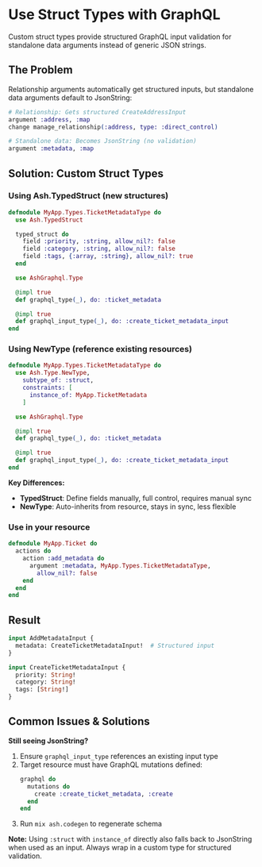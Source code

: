 <!--
SPDX-FileCopyrightText: 2020 Zach Daniel

SPDX-License-Identifier: MIT
-->

# Use Struct Types with GraphQL

Custom struct types provide structured GraphQL input validation for standalone data arguments instead of generic JSON strings.

## The Problem

Relationship arguments automatically get structured inputs, but standalone data arguments default to JsonString:

```elixir
# Relationship: Gets structured CreateAddressInput
argument :address, :map
change manage_relationship(:address, type: :direct_control)

# Standalone data: Becomes JsonString (no validation)
argument :metadata, :map
```

## Solution: Custom Struct Types

### Using Ash.TypedStruct (new structures)

```elixir
defmodule MyApp.Types.TicketMetadataType do
  use Ash.TypedStruct

  typed_struct do
    field :priority, :string, allow_nil?: false
    field :category, :string, allow_nil?: false
    field :tags, {:array, :string}, allow_nil?: true
  end

  use AshGraphql.Type

  @impl true
  def graphql_type(_), do: :ticket_metadata

  @impl true
  def graphql_input_type(_), do: :create_ticket_metadata_input
end
```

### Using NewType (reference existing resources)

```elixir
defmodule MyApp.Types.TicketMetadataType do
  use Ash.Type.NewType,
    subtype_of: :struct,
    constraints: [
      instance_of: MyApp.TicketMetadata
    ]

  use AshGraphql.Type

  @impl true
  def graphql_type(_), do: :ticket_metadata

  @impl true
  def graphql_input_type(_), do: :create_ticket_metadata_input
end
```

**Key Differences:**
- **TypedStruct**: Define fields manually, full control, requires manual sync
- **NewType**: Auto-inherits from resource, stays in sync, less flexible

### Use in your resource

```elixir
defmodule MyApp.Ticket do
  actions do
    action :add_metadata do
      argument :metadata, MyApp.Types.TicketMetadataType,
        allow_nil?: false
    end
  end
end
```

## Result

```graphql
input AddMetadataInput {
  metadata: CreateTicketMetadataInput!  # Structured input
}

input CreateTicketMetadataInput {
  priority: String!
  category: String!
  tags: [String!]
}
```

## Common Issues & Solutions

**Still seeing JsonString?**
1. Ensure `graphql_input_type` references an existing input type
2. Target resource must have GraphQL mutations defined:
   ```elixir
   graphql do
     mutations do
       create :create_ticket_metadata, :create
     end
   end
   ```
3. Run `mix ash.codegen` to regenerate schema

**Note:** Using `:struct` with `instance_of` directly also falls back to JsonString when used as an input. Always wrap in a custom type for structured validation.